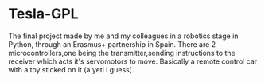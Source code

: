 # Tesla-GPL
The final project made by me and my colleagues in a robotics stage in Python, through an Erasmus+ partnership in Spain.
There are 2 microcontrollers,one being the transmitter,sending instructions to the receiver which acts it's servomotors to move. 
Basically a remote control car with a toy sticked on it (a yeti i guess).
